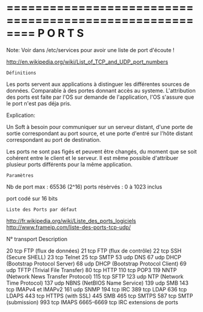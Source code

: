 ========================================================
	               P O R T S                 	
========================================================

Note: Voir dans /etc/services pour avoir une liste de port d'écoute !

http://en.wikipedia.org/wiki/List_of_TCP_and_UDP_port_numbers


~~~~~~~~~~~~~~~~~~~~~~~~~~~~~~~~~~~~~~~~~~~~~~
Définitions
~~~~~~~~~~~~~~~~~~~~~~~~~~~~~~~~~~~~~~~~~~~~~~

Les ports servent aux applications à distinguer les différentes sources de données.
Comparable à des portes donnant accès au systeme. 
L'attribution des ports est faite par l'OS sur demande de l'application, l'OS s'assure que le port n'est pas déja pris.

Explication:

Un Soft à besoin pour communiquer sur un serveur distant, d'une porte de sortie correspondant au port source, et une porte d'entré sur l'hôte distant correspondant au port de destination.

Les ports ne sont pas figés et peuvent être changés, du moment que se soit cohérent entre le client et le serveur.
Il est même possible d'attribuer plusieur ports différents pour la même application.

~~~~~~~~~~~~~~~~~~~~~~~~~~~~~~~~~~~~~~~~~~~~~~
Paramètres
~~~~~~~~~~~~~~~~~~~~~~~~~~~~~~~~~~~~~~~~~~~~~~

Nb de port max : 65536 (2^16)
ports résèrvés : 0 à 1023 inclus

port codé sur 16 bits


~~~~~~~~~~~~~~~~~~~~~~~~~~~~~~~~~~~~~~~~~~~~~~
Liste des Ports par défaut
~~~~~~~~~~~~~~~~~~~~~~~~~~~~~~~~~~~~~~~~~~~~~~
http://fr.wikipedia.org/wiki/Liste_des_ports_logiciels
http://www.frameip.com/liste-des-ports-tcp-udp/


N°              transport	Description

20              tcp             FTP (flux de données)
21              tcp             FTP (flux de contrôle)
22              tcp             SSH (Secure SHELL)
23              tcp             Telnet
25              tcp             SMTP
53              udp             DNS
67              udp             DHCP (Bootstrap Protocol Server)
68              udp             DHCP (Bootstrap Protocol Client)
69              udp             TFTP (Trivial File Transfer)
80              tcp             HTTP
110             tcp             POP3
119                             NNTP (Network News Transfer Protocol)
115             tcp             SFTP
123             udp             NTP (Network Time Protocol)
137             udp             NBNS (NetBIOS Name Service)
139             udp             SMB
143             tcp             IMAPv4 et IMAPv2
161             udp             SNMP
194             tcp             IRC
389             tcp             LDAP
636                             tcp LDAPS
443             tcp             HTTPS (with SSL)
445                             SMB
465             tcp             SMTPS
587             tcp             SMTP (submission)
993             tcp             IMAPS
6665-6669 	tcp             IRC extensions de ports

